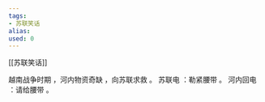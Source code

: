 ```yaml
---
tags: 
- 苏联笑话 
alias:
used: 0
---
```

[[苏联笑话]]

越南战争时期 ，河内物资奇缺 ，向苏联求救 。 
苏联电 ：勒紧腰带 。 
河内回电 ：请给腰带 。 


